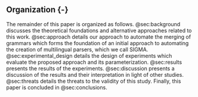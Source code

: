 ## Organization {-}

The remainder of this paper is organized as follows. @sec:background discusses the theoretical foundations and alternative approaches related to this work. @sec:approach details our approach to automate the merging of grammars which forms the foundation of an initial approach to automating the creation of multilingual parsers, which we call SIGMA. @sec:experimental_design details the design of experiments which evaluate the proposed approach and its parameterization. @sec:results presents the results of the experiments. @sec:discussion presents a discussion of the results and their interpretation in light of other studies. @sec:threats details the threats to the validity of this study. Finally, this paper is concluded in @sec:conclusions.
